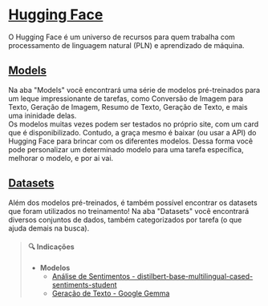# [Hugging Face](huggingface.co)
O Hugging Face é um universo de recursos para quem trabalha com processamento de linguagem natural (PLN) e aprendizado de máquina. 

## [Models](https://huggingface.co/models)
Na aba "Models" você encontrará uma série de modelos pré-treinados para um leque impressionante de tarefas, como Conversão de Imagem para Texto, Geração de Imagem, Resumo de Texto, Geração de Texto, e mais uma ininidade delas.<br>
Os modelos muitas vezes podem ser testados no próprio site, com um card que é disponibilizado. Contudo, a graça mesmo é baixar (ou usar a API) do Hugging Face para brincar com os diferentes modelos. Dessa forma você pode personalizar um determinado modelo para uma tarefa específica, melhorar o modelo, e por ai vai.

## [Datasets](https://huggingface.co/datasets)
Além dos modelos pré-treinados, é também possível encontrar os datasets que foram utilizados no treinamento! Na aba "Datasets" você encontrará diversos conjuntos de dados, também categorizados por tarefa (o que ajuda demais na busca).

> #### 🔍 Indicações
>* **Modelos**
>    * [Análise de Sentimentos - distilbert-base-multilingual-cased-sentiments-student](https://huggingface.co/lxyuan/distilbert-base-multilingual-cased-sentiments-student)
>    * [Geração de Texto - Google Gemma](https://huggingface.co/google/gemma-2b-it)
